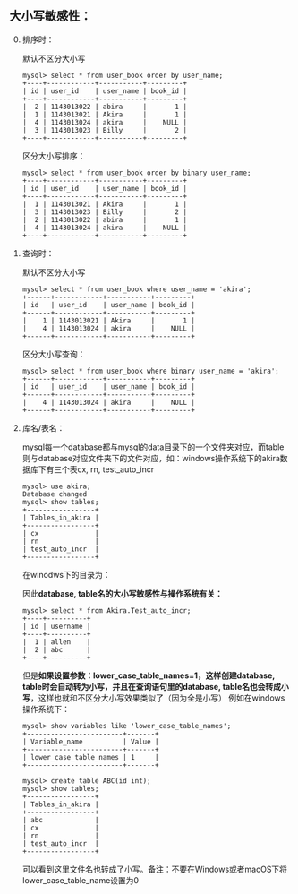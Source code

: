 ## 大小写敏感性：

0. 排序时：
    
    默认不区分大小写
    ```
    mysql> select * from user_book order by user_name;
    +----+------------+-----------+---------+
    | id | user_id    | user_name | book_id |
    +----+------------+-----------+---------+
    |  2 | 1143013022 | abira     |       1 |
    |  1 | 1143013021 | Akira     |       1 |
    |  4 | 1143013024 | akira     |    NULL |
    |  3 | 1143013023 | Billy     |       2 |
    +----+------------+-----------+---------+
    ```
    
    区分大小写排序：
    ```
    mysql> select * from user_book order by binary user_name;
    +----+------------+-----------+---------+
    | id | user_id    | user_name | book_id |
    +----+------------+-----------+---------+
    |  1 | 1143013021 | Akira     |       1 |
    |  3 | 1143013023 | Billy     |       2 |
    |  2 | 1143013022 | abira     |       1 |
    |  4 | 1143013024 | akira     |    NULL |
    +----+------------+-----------+---------+
    ```
    
0. 查询时：

    默认不区分大小写
    ```
    mysql> select * from user_book where user_name = 'akira';
    +------+------------+-----------+---------+
    | id   | user_id    | user_name | book_id |
    +------+------------+-----------+---------+
    |    1 | 1143013021 | Akira     |       1 |
    |    4 | 1143013024 | akira     |    NULL |
    +------+------------+-----------+---------+
    ```
		
    区分大小写查询：
    ```
    mysql> select * from user_book where binary user_name = 'akira';
    +------+------------+-----------+---------+
    | id   | user_id    | user_name | book_id |
    +------+------------+-----------+---------+
    |    4 | 1143013024 | akira     |    NULL |
    +------+------------+-----------+---------+
    ```
    
0. 库名/表名：
    
    mysql每一个database都与mysql的data目录下的一个文件夹对应，而table则与database对应文件夹下的文件对应，如：windows操作系统下的akira数据库下有三个表cx, rn, test_auto_incr
    ```
    mysql> use akira;
    Database changed
    mysql> show tables;
    +-----------------+
    | Tables_in_akira |
    +-----------------+
    | cx              |
    | rn              |
    | test_auto_incr  |
    +-----------------+
    ```
    在winodws下的目录为：
			
    因此**database, table名的大小写敏感性与操作系统有关：**
    ```
    mysql> select * from Akira.Test_auto_incr;
    +----+----------+
    | id | username |
    +----+----------+
    |  1 | allen    |
    |  2 | abc      |
    +----+----------+
    ```
    但是**如果设置参数：lower_case_table_names=1，这样创建database, table时会自动转为小写，并且在查询语句里的database, table名也会转成小写**，这样也就和不区分大小写效果类似了（因为全是小写）
    例如在windows操作系统下：
    ```
    mysql> show variables like 'lower_case_table_names';
    +------------------------+-------+
    | Variable_name          | Value |
    +------------------------+-------+
    | lower_case_table_names | 1     |
    +------------------------+-------+
    
    mysql> create table ABC(id int);
    mysql> show tables;
    +-----------------+
    | Tables_in_akira |
    +-----------------+
    | abc             |
    | cx              |
    | rn              |
    | test_auto_incr  |
    +-----------------+
    ```
    可以看到这里文件名也转成了小写。备注：不要在Windows或者macOS下将lower_case_table_name设置为0
